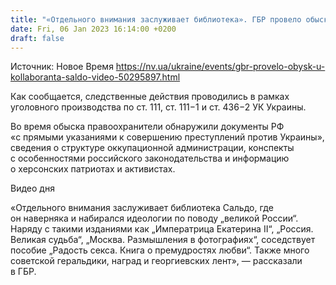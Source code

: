 ```yaml
---
title: "«Отдельного внимания заслуживает библиотека». ГБР провело обыск в имении гауляйтера Сальдо — видео"
date: Fri, 06 Jan 2023 16:14:00 +0200
draft: false
---
```

Источник: Новое Время https://nv.ua/ukraine/events/gbr-provelo-obysk-u-kollaboranta-saldo-video-50295897.html


 Как сообщается, следственные действия проводились в рамках уголовного производства по ст. 111, ст. 111−1 и ст. 436−2 УК Украины.

Во время обыска правоохранители обнаружили документы РФ «с прямыми указаниями к совершению преступлений против Украины», сведения о структуре оккупационной администрации, конспекты с особенностями российского законодательства и информацию о херсонских патриотах и активистах.

 Видео дня   

«Отдельного внимания заслуживает библиотека Сальдо, где он наверняка и набирался идеологии по поводу „великой России“. Наряду с такими изданиями как „Императрица Екатерина II“, „Россия. Великая судьба“, „Москва. Размышления в фотографиях“, соседствует пособие „Радость секса. Книга о премудростях любви“. Также много советской геральдики, наград и георгиевских лент», — рассказали в ГБР.
